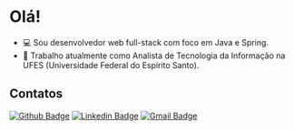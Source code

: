 # Olá!

- :computer: Sou desenvolvedor web full-stack com foco em Java e Spring.
- :school: Trabalho atualmente como Analista de Tecnologia da Informação na UFES (Universidade Federal do Espírito Santo).

## Contatos
[![Github Badge](https://img.shields.io/badge/-Github-000?style=flat-square&logo=Github&logoColor=white&link=https://github.com/antonioeloy)](https://github.com/antonioeloy)
[![Linkedin Badge](https://img.shields.io/badge/-LinkedIn-blue?style=flat-square&logo=Linkedin&logoColor=white&link=https://www.linkedin.com/in/antonioeloy)](https://www.linkedin.com/in/antonioeloy)
[![Gmail Badge](https://img.shields.io/badge/-Gmail-c14438?style=flat-square&logo=Gmail&logoColor=white&link=mailto:antonioeloy14@gmail.com)](mailto:antonioeloy14@gmail.com)
